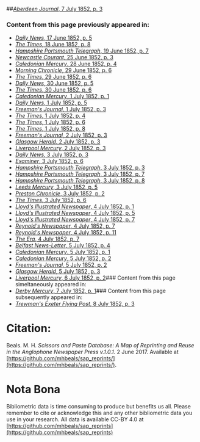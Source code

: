##[*Aberdeen Journal*, 7 July 1852, p. 3](https://mhbeals.github.io/sap_html/Aberdeen-Journal/Aberdeen-Journal-7-July-1852-p-3)

### Content from this page previously appeared in:
+ [*Daily News*, 17 June 1852, p. 5](https://mhbeals.github.io/sap_html/Daily-News/Daily-News-17-June-1852-p-5)
+ [*The Times*, 18 June 1852, p. 8](https://mhbeals.github.io/sap_html/The-Times/The-Times-18-June-1852-p-8)
+ [*Hampshire Portsmouth Telegraph*, 19 June 1852, p. 7](https://mhbeals.github.io/sap_html/Hampshire-Portsmouth-Telegraph/Hampshire-Portsmouth-Telegraph-19-June-1852-p-7)
+ [*Newcastle Courant*, 25 June 1852, p. 3](https://mhbeals.github.io/sap_html/Newcastle-Courant/Newcastle-Courant-25-June-1852-p-3)
+ [*Caledonian Mercury*, 28 June 1852, p. 4](https://mhbeals.github.io/sap_html/Caledonian-Mercury/Caledonian-Mercury-28-June-1852-p-4)
+ [*Morning Chronicle*, 29 June 1852, p. 6](https://mhbeals.github.io/sap_html/Morning-Chronicle/Morning-Chronicle-29-June-1852-p-6)
+ [*The Times*, 29 June 1852, p. 6](https://mhbeals.github.io/sap_html/The-Times/The-Times-29-June-1852-p-6)
+ [*Daily News*, 30 June 1852, p. 5](https://mhbeals.github.io/sap_html/Daily-News/Daily-News-30-June-1852-p-5)
+ [*The Times*, 30 June 1852, p. 6](https://mhbeals.github.io/sap_html/The-Times/The-Times-30-June-1852-p-6)
+ [*Caledonian Mercury*, 1 July 1852, p. 1](https://mhbeals.github.io/sap_html/Caledonian-Mercury/Caledonian-Mercury-1-July-1852-p-1)
+ [*Daily News*, 1 July 1852, p. 5](https://mhbeals.github.io/sap_html/Daily-News/Daily-News-1-July-1852-p-5)
+ [*Freeman's Journal*, 1 July 1852, p. 3](https://mhbeals.github.io/sap_html/Freeman's-Journal/Freeman's-Journal-1-July-1852-p-3)
+ [*The Times*, 1 July 1852, p. 4](https://mhbeals.github.io/sap_html/The-Times/The-Times-1-July-1852-p-4)
+ [*The Times*, 1 July 1852, p. 6](https://mhbeals.github.io/sap_html/The-Times/The-Times-1-July-1852-p-6)
+ [*The Times*, 1 July 1852, p. 8](https://mhbeals.github.io/sap_html/The-Times/The-Times-1-July-1852-p-8)
+ [*Freeman's Journal*, 2 July 1852, p. 3](https://mhbeals.github.io/sap_html/Freeman's-Journal/Freeman's-Journal-2-July-1852-p-3)
+ [*Glasgow Herald*, 2 July 1852, p. 3](https://mhbeals.github.io/sap_html/Glasgow-Herald/Glasgow-Herald-2-July-1852-p-3)
+ [*Liverpool Mercury*, 2 July 1852, p. 3](https://mhbeals.github.io/sap_html/Liverpool-Mercury/Liverpool-Mercury-2-July-1852-p-3)
+ [*Daily News*, 3 July 1852, p. 3](https://mhbeals.github.io/sap_html/Daily-News/Daily-News-3-July-1852-p-3)
+ [*Examiner*, 3 July 1852, p. 6](https://mhbeals.github.io/sap_html/Examiner/Examiner-3-July-1852-p-6)
+ [*Hampshire Portsmouth Telegraph*, 3 July 1852, p. 3](https://mhbeals.github.io/sap_html/Hampshire-Portsmouth-Telegraph/Hampshire-Portsmouth-Telegraph-3-July-1852-p-3)
+ [*Hampshire Portsmouth Telegraph*, 3 July 1852, p. 7](https://mhbeals.github.io/sap_html/Hampshire-Portsmouth-Telegraph/Hampshire-Portsmouth-Telegraph-3-July-1852-p-7)
+ [*Hampshire Portsmouth Telegraph*, 3 July 1852, p. 8](https://mhbeals.github.io/sap_html/Hampshire-Portsmouth-Telegraph/Hampshire-Portsmouth-Telegraph-3-July-1852-p-8)
+ [*Leeds Mercury*, 3 July 1852, p. 5](https://mhbeals.github.io/sap_html/Leeds-Mercury/Leeds-Mercury-3-July-1852-p-5)
+ [*Preston Chronicle*, 3 July 1852, p. 2](https://mhbeals.github.io/sap_html/Preston-Chronicle/Preston-Chronicle-3-July-1852-p-2)
+ [*The Times*, 3 July 1852, p. 6](https://mhbeals.github.io/sap_html/The-Times/The-Times-3-July-1852-p-6)
+ [*Lloyd's Illustrated Newspaper*, 4 July 1852, p. 1](https://mhbeals.github.io/sap_html/Lloyd's-Illustrated-Newspaper/Lloyd's-Illustrated-Newspaper-4-July-1852-p-1)
+ [*Lloyd's Illustrated Newspaper*, 4 July 1852, p. 5](https://mhbeals.github.io/sap_html/Lloyd's-Illustrated-Newspaper/Lloyd's-Illustrated-Newspaper-4-July-1852-p-5)
+ [*Lloyd's Illustrated Newspaper*, 4 July 1852, p. 7](https://mhbeals.github.io/sap_html/Lloyd's-Illustrated-Newspaper/Lloyd's-Illustrated-Newspaper-4-July-1852-p-7)
+ [*Reynold's Newspaper*, 4 July 1852, p. 7](https://mhbeals.github.io/sap_html/Reynold's-Newspaper/Reynold's-Newspaper-4-July-1852-p-7)
+ [*Reynold's Newspaper*, 4 July 1852, p. 11](https://mhbeals.github.io/sap_html/Reynold's-Newspaper/Reynold's-Newspaper-4-July-1852-p-11)
+ [*The Era*, 4 July 1852, p. 7](https://mhbeals.github.io/sap_html/The-Era/The-Era-4-July-1852-p-7)
+ [*Belfast News-Letter*, 5 July 1852, p. 4](https://mhbeals.github.io/sap_html/Belfast-News-Letter/Belfast-News-Letter-5-July-1852-p-4)
+ [*Caledonian Mercury*, 5 July 1852, p. 1](https://mhbeals.github.io/sap_html/Caledonian-Mercury/Caledonian-Mercury-5-July-1852-p-1)
+ [*Caledonian Mercury*, 5 July 1852, p. 2](https://mhbeals.github.io/sap_html/Caledonian-Mercury/Caledonian-Mercury-5-July-1852-p-2)
+ [*Freeman's Journal*, 5 July 1852, p. 2](https://mhbeals.github.io/sap_html/Freeman's-Journal/Freeman's-Journal-5-July-1852-p-2)
+ [*Glasgow Herald*, 5 July 1852, p. 3](https://mhbeals.github.io/sap_html/Glasgow-Herald/Glasgow-Herald-5-July-1852-p-3)
+ [*Liverpool Mercury*, 6 July 1852, p. 2](https://mhbeals.github.io/sap_html/Liverpool-Mercury/Liverpool-Mercury-6-July-1852-p-2)### Content from this page simeltaneously appeared in:
+ [*Derby Mercury*, 7 July 1852, p. 1](https://mhbeals.github.io/sap_html/Derby-Mercury/Derby-Mercury-7-July-1852-p-1)### Content from this page subsequently appeared in:
+ [*Trewman's Exeter Flying Post*, 8 July 1852, p. 3](https://mhbeals.github.io/sap_html/Trewman's-Exeter-Flying-Post/Trewman's-Exeter-Flying-Post-8-July-1852-p-3)
                    
# Citation: 

Beals. M. H. *Scissors and Paste Database: A Map of Reprinting and Reuse in the Anglophone Newspaper Press v.1.0.1.* 2 June 2017. Available at [https://github.com/mhbeals/sap_reprints/](https://github.com/mhbeals/sap_reprints/). 
                    
# Nota Bona

Bibliometric data is time consuming to produce but benefits us all. Please remember to cite or acknowledge this and any other bibliometric data you use in your research. All data is available CC-BY 4.0 at [https://github.com/mhbeals/sap_reprints](https://github.com/mhbeals/sap_reprints)